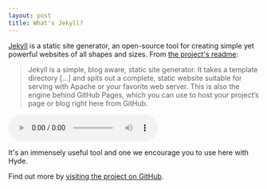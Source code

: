 ```yaml
---
layout: post
title: What's Jekyll?
---
```


[Jekyll](http://jekyllrb.com) is a static site generator, an open-source tool for creating simple yet powerful websites of all shapes and sizes. From [the project's readme](https://github.com/mojombo/jekyll/blob/master/README.markdown):

  > Jekyll is a simple, blog aware, static site generator. It takes a template directory [...] and spits out a complete, static website suitable for serving with Apache or your favorite web server. This is also the engine behind GitHub Pages, which you can use to host your project’s page or blog right here from GitHub.


<audio src="{{ site.baseurl }}/audio/M-M/p272_007_mel.wav" controls="controls"></audio>

It's an immensely useful tool and one we encourage you to use here with Hyde.

Find out more by [visiting the project on GitHub](https://github.com/mojombo/jekyll).